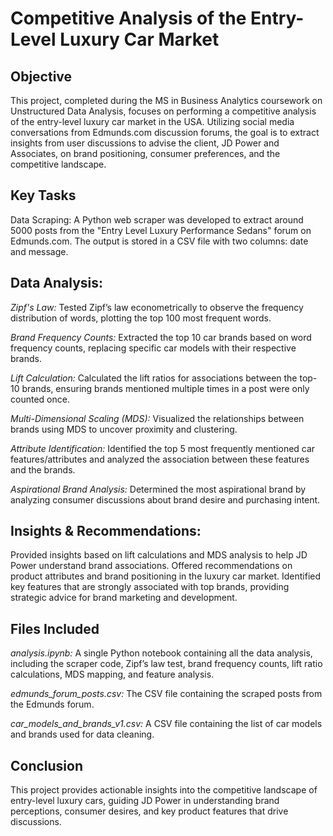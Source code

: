 # Competitive Analysis of the Entry-Level Luxury Car Market

## Objective
This project, completed during the MS in Business Analytics coursework on Unstructured Data Analysis, focuses on performing a competitive analysis of the entry-level luxury car market in the USA. Utilizing social media conversations from Edmunds.com discussion forums, the goal is to extract insights from user discussions to advise the client, JD Power and Associates, on brand positioning, consumer preferences, and the competitive landscape.

## Key Tasks
Data Scraping: A Python web scraper was developed to extract around 5000 posts from the "Entry Level Luxury Performance Sedans" forum on Edmunds.com. The output is stored in a CSV file with two columns: date and message.

## Data Analysis:

*Zipf's Law:* Tested Zipf’s law econometrically to observe the frequency distribution of words, plotting the top 100 most frequent words.

*Brand Frequency Counts:* Extracted the top 10 car brands based on word frequency counts, replacing specific car models with their respective brands.

*Lift Calculation:* Calculated the lift ratios for associations between the top-10 brands, ensuring brands mentioned multiple times in a post were only counted once.

*Multi-Dimensional Scaling (MDS):* Visualized the relationships between brands using MDS to uncover proximity and clustering.

*Attribute Identification:* Identified the top 5 most frequently mentioned car features/attributes and analyzed the association between these features and the brands.

*Aspirational Brand Analysis:* Determined the most aspirational brand by analyzing consumer discussions about brand desire and purchasing intent.

## Insights & Recommendations:

Provided insights based on lift calculations and MDS analysis to help JD Power understand brand associations.
Offered recommendations on product attributes and brand positioning in the luxury car market.
Identified key features that are strongly associated with top brands, providing strategic advice for brand marketing and development.

## Files Included

*analysis.ipynb:* A single Python notebook containing all the data analysis, including the scraper code, Zipf’s law test, brand frequency counts, lift ratio calculations, MDS mapping, and feature analysis.

*edmunds_forum_posts.csv:* The CSV file containing the scraped posts from the Edmunds forum.

*car_models_and_brands_v1.csv:* A CSV file containing the list of car models and brands used for data cleaning.

## Conclusion

This project provides actionable insights into the competitive landscape of entry-level luxury cars, guiding JD Power in understanding brand perceptions, consumer desires, and key product features that drive discussions.
